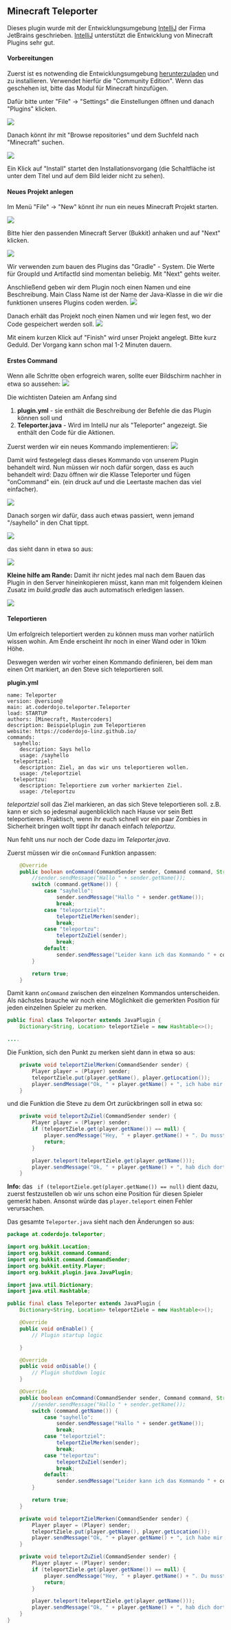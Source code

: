 ## Minecraft Teleporter

Dieses plugin wurde mit der Entwicklungsumgebung [IntelliJ](https://www.jetbrains.com/idea/download)
der Firma JetBrains geschrieben. [IntelliJ](https://www.jetbrains.com/idea/download) unterstützt die
Entwicklung von Minecraft Plugins sehr gut.

#### Vorbereitungen

Zuerst ist es notwending die Entwicklungsumgebung [herunterzuladen](https://www.jetbrains.com/idea/download) und zu installieren. Verwendet
hierfür die "Community Edition". Wenn das geschehen ist, bitte das Modul für Minecraft hinzufügen.

Dafür bitte unter "File" -> "Settings" die Einstellungen öffnen und danach "Plugins" klicken.

![](./images/intellij_install_plugin1.PNG)

Danach könnt ihr mit "Browse repositories" und dem Suchfeld nach "Minecraft" suchen.

![](./images/intellij_install_plugin2.PNG)

Ein Klick auf "Install" startet den Installationsvorgang (die Schaltfläche ist unter dem Titel und auf dem Bild leider nicht zu sehen).


#### Neues Projekt anlegen

Im Menü "File" -> "New" könnt ihr nun ein neues Minecraft Projekt starten. 

![](./images/newproject2.png)

Bitte hier den passenden Minecraft Server (Bukkit) anhaken und auf "Next" klicken.

![](./images/newproject3.png)

Wir verwenden zum bauen des Plugins das "Gradle" - System. Die Werte für GroupId und ArtifactId sind momentan beliebig.
Mit "Next" gehts weiter.

Anschließend geben wir dem Plugin noch einen Namen und eine Beschreibung. Main Class Name ist der Name der Java-Klasse in die wir die funktionen unseres
Plugins coden werden.
![](./images/newproject4.png)

Danach erhält das Projekt noch einen Namen und wir legen fest, wo der Code gespeichert werden soll.
![](./images/newproject5.png)

Mit einem kurzen Klick auf "Finish" wird unser Projekt angelegt. Bitte kurz Geduld. Der Vorgang kann schon mal 1-2 Minuten dauern.

#### Erstes Command

Wenn alle Schritte oben erfogreich waren, sollte euer Bildschirm nachher in etwa so aussehen:
![](./images/coding1.png)

Die wichtisten Dateien am Anfang sind 

1. **plugin.yml** - sie enthält die Beschreibung der Befehle die das Plugin können soll und
2. **Teleporter.java** - Wird im IntellJ nur als "Teleporter" angezeigt. Sie enthält den Code für die Aktionen.

Zuerst werden wir ein neues Kommando implementieren:
![](./images/coding2.png)

Damit wird festegelegt dass dieses Kommando von unserem Plugin behandelt wird. Nun müssen wir noch dafür sorgen, dass es auch behandelt wird:
Dazu öffnen wir die Klasse Teleporter und fügen "onCommand" ein. (ein druck auf <strng> und die Leertaste machen das viel einfacher).

![](./images/coding3.png)

Danach sorgen wir dafür, dass auch etwas passiert, wenn jemand "/sayhello" in den Chat tippt.

![](./images/coding4.png)

das sieht dann in etwa so aus:

![](./images/game1.png)

__Kleine hilfe am Rande:__  Damit ihr nicht jedes mal nach dem Bauen das Plugin in den Server hineinkopieren müsst, kann man mit folgendem kleinen
Zusatz im _build.gradle_ das auch automatisch erledigen lassen.

![](./images/gradle_deploy.PNG)

#### Teleportieren

Um erfolgreich teleportiert werden zu können muss man vorher natürlich wissen wohin. Am Ende erscheint ihr noch in einer Wand oder in 10km Höhe.

Deswegen werden wir vorher einen Kommando definieren, bei dem man einen Ort markiert, an den Steve sich teleportieren soll.

__plugin.yml__
```
name: Teleporter
version: @version@
main: at.coderdojo.teleporter.Teleporter
load: STARTUP
authors: [Minecraft, Mastercoders]
description: Beispielplugin zum Teleportieren
website: https://coderdojo-linz.github.io/
commands:
  sayhello:
    description: Says hello
    usage: /sayhello
  teleportziel:
    description: Ziel, an das wir uns teleportieren wollen.
    usage: /teleportziel
  teleportzu:
    description: Teleportiere zum vorher markierten Ziel.
    usage: /teleportzu
```

_teleportziel_ soll das Ziel markieren, an das sich Steve teleportieren soll. z.B. kann er sich so jedesmal augenblicklich nach
Hause vor sein Bett teleportieren. Praktisch, wenn ihr euch schnell vor ein paar Zombies in Sicherheit bringen wollt tippt ihr danach
einfach _teleportzu_.

Nun fehlt uns nur noch der Code dazu im _Teleporter.java_.

Zuerst müssen wir die `onCommand` Funktion anpassen:

```java
    @Override
    public boolean onCommand(CommandSender sender, Command command, String label, String[] args) {
        //sender.sendMessage("Hallo " + sender.getName());
        switch (command.getName()) {
            case "sayhello":
                sender.sendMessage("Hallo " + sender.getName());
                break;
            case "teleportziel":
                teleportZielMerken(sender);
                break;
            case "teleportzu":
                teleportZuZiel(sender);
                break;
            default:
                sender.sendMessage("Leider kann ich das Kommando " + command.getName() + " noch nicht.");
        }

        return true;
    }
```

Damit kann `onCommand` zwischen den einzelnen Kommandos unterscheiden. Als nächstes brauche wir noch eine Möglichkeit die
gemerkten Position für jeden einzelnen Spieler zu merken.

```java
public final class Teleporter extends JavaPlugin {
    Dictionary<String, Location> teleportZiele = new Hashtable<>();

....
```

Die Funktion, sich den Punkt zu merken sieht dann in etwa so aus:
```java
    private void teleportZielMerken(CommandSender sender) {
        Player player = (Player) sender;
        teleportZiele.put(player.getName(), player.getLocation());
        player.sendMessage("Ok, " + player.getName() + ", ich habe mir das gemerkt");
    }
```

und die Funktion die Steve zu dem Ort zurückbringen soll in etwa so:
```java
    private void teleportZuZiel(CommandSender sender) {
        Player player = (Player) sender;
        if (teleportZiele.get(player.getName()) == null) {
            player.sendMessage("Hey, " + player.getName() + ". Du musst dir zuerst einen Punkt merken");
            return;
        }

        player.teleport(teleportZiele.get(player.getName()));
        player.sendMessage("Ok, " + player.getName() + ", hab dich dorthin geschickt");
    }
```

__Info:__ das ` if (teleportZiele.get(player.getName()) == null)` dient dazu, zuerst festzustellen ob wir uns schon eine
Position für diesen Spieler gemerkt haben. Ansonst würde das `player.teleport` einen Fehler verursachen.

Das gesamte `Teleporter.java` sieht nach den Änderungen so aus:

```java
package at.coderdojo.teleporter;

import org.bukkit.Location;
import org.bukkit.command.Command;
import org.bukkit.command.CommandSender;
import org.bukkit.entity.Player;
import org.bukkit.plugin.java.JavaPlugin;

import java.util.Dictionary;
import java.util.Hashtable;

public final class Teleporter extends JavaPlugin {
    Dictionary<String, Location> teleportZiele = new Hashtable<>();

    @Override
    public void onEnable() {
        // Plugin startup logic

    }

    @Override
    public void onDisable() {
        // Plugin shutdown logic
    }

    @Override
    public boolean onCommand(CommandSender sender, Command command, String label, String[] args) {
        //sender.sendMessage("Hallo " + sender.getName());
        switch (command.getName()) {
            case "sayhello":
                sender.sendMessage("Hallo " + sender.getName());
                break;
            case "teleportziel":
                teleportZielMerken(sender);
                break;
            case "teleportzu":
                teleportZuZiel(sender);
                break;
            default:
                sender.sendMessage("Leider kann ich das Kommando " + command.getName() + " noch nicht.");
        }

        return true;
    }

    private void teleportZielMerken(CommandSender sender) {
        Player player = (Player) sender;
        teleportZiele.put(player.getName(), player.getLocation());
        player.sendMessage("Ok, " + player.getName() + ", ich habe mir das gemerkt");
    }

    private void teleportZuZiel(CommandSender sender) {
        Player player = (Player) sender;
        if (teleportZiele.get(player.getName()) == null) {
            player.sendMessage("Hey, " + player.getName() + ". Du musst dir zuerst einen Punkt merken");
            return;
        }

        player.teleport(teleportZiele.get(player.getName()));
        player.sendMessage("Ok, " + player.getName() + ", hab dich dorthin geschickt");
    }
}
```
